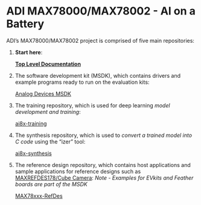 # ADI MAX78000/MAX78002 - AI on a Battery

ADI’s MAX78000/MAX78002 project is comprised of five main repositories:

1. **Start here**:

    **[Top Level Documentation](https://github.com/MaximIntegratedAI/MaximAI_Documentation)**

2. The software development kit (MSDK), which contains drivers and example programs ready to run on the evaluation kits:

    [Analog Devices MSDK](https://github.com/analogdevicesinc/msdk)

3. The training repository, which is used for deep learning *model development and training*:

    [ai8x-training](https://github.com/MaximIntegratedAI/ai8x-training)

4. The synthesis repository, which is used to *convert a trained model into C code* using the “izer” tool:

    [ai8x-synthesis](https://github.com/MaximIntegratedAI/ai8x-synthesis)

5. The reference design repository, which contains host applications and sample applications for reference designs
   such as [MAXREFDES178/Cube Camera](https://www.analog.com/en/design-center/reference-designs/maxrefdes178.html):
   *Note - Examples for EVkits and Feather boards are part of the MSDK*

    [MAX78xxx-RefDes](https://github.com/analogdevicesinc/MAX78xxx-RefDes)

